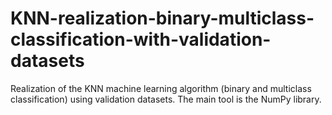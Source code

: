 # KNN-realization-binary-multiclass-classification-with-validation-datasets
Realization of the KNN machine learning algorithm (binary and multiclass classification) using validation datasets.
The main tool is the NumPy library.
